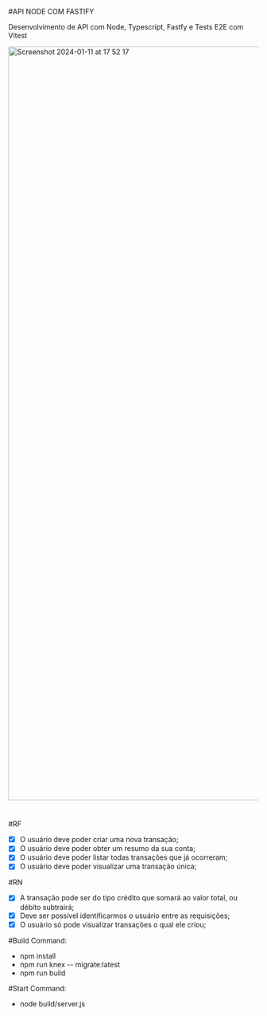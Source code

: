 #API NODE COM FASTIFY

Desenvolvimento de API com Node, Typescript, Fastfy e Tests E2E com Vitest


<img width="1512" alt="Screenshot 2024-01-11 at 17 52 17" src="https://github.com/marceloabbadia/Api-Node-Fastfy/assets/112344339/c42b74f0-1b03-4670-9b6b-a34e4e6f877d">





#
#RF
 - [x] O usuário deve poder criar uma nova transação;
 - [x] O usuário deve poder obter um resumo da sua conta;
 - [x] O usuário deve poder listar todas transações que já ocorreram;
 - [x] O usuário deve poder visualizar uma transação única;

#RN
 - [x] A transação pode ser do tipo crédito que somará ao valor total, ou débito subtrairá;
 - [x] Deve ser possível identificarmos o usuário entre as requisições;
 - [x] O usuário só pode visualizar transações o qual ele criou;

 #Build Command:
 - npm install 
 - npm run knex -- migrate:latest
 - npm run build

 #Start Command: 
 - node build/server.js
